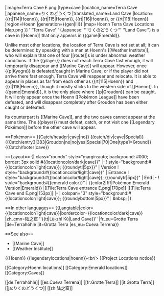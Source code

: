 |image=Terra Cave E.png
|type=cave
|location_name=Terra Cave
|japanese_name=りくのどうくつ
|translated_name=Land Cave
|location={{rt|114|Hoenn}}, {{rt|115|Hoenn}}, {{rt|116|Hoenn}}, or {{rt|118|Hoenn}}
|region=Hoenn
|generation={{gen|III}}
|map=Hoenn Terra Cave Locations Map.png
}}
'''Terra Cave''' (Japanese: '''りくのどうくつ''' ''Land Cave'') is a cave in [[Hoenn]] that only appears in {{game|Emerald}}.

Unlike most other locations, the location of Terra Cave is not set at all; it can be determined by speaking with a man at Hoenn's [[Weather Institute]], who will explain that one of four [[route]]s is under abnormal weather conditions. If the {{player}} does not reach Terra Cave fast enough, it will temporarily disappear and [[Marine Cave]] will appear. However, once {{p|Kyogre}} is defeated/caught in Marine Cave, or if the player did not arrive there fast enough, Terra Cave will reappear and relocate. It is able to appear in places as far from each other as {{rt|115|Hoenn}} and {{rt|118|Hoenn}}, though it mostly sticks to the western side of [[Hoenn]]. In {{game|Emerald}}, it is the only place where {{p|Groudon}} can be caught. It will only appear once the Hoenn [[Pokémon League]] have been defeated, and will disappear completely after Groudon has been either caught or defeated.

Its counterpart is [[Marine Cave]], and the two caves cannot appear at the same time. The {{player}} must defeat, catch, or not visit one [[Legendary Pokémon]] before the other cave will appear.

==Pokémon==
{{Catch/header|cave|no}}
{{catch/div|cave|Special}}
{{Catch/entry3|383|Groudon|no|no|yes|Special|70|One|type1=Ground}}
{{Catch/footer|cave}}

==Layout==
{| class="roundy" style="margin:auto; background: #000; border: 3px solid #{{locationcolor/dark|cave}}"
|-
! style="background:#{{locationcolor/light|cave}}; {{roundytl|5px}}" | Version
! style="background:#{{locationcolor/light|cave}}" | Entrance
! style="background:#{{locationcolor/light|cave}}; {{roundytr|5px}}" | End
|-
! style="background:#{{emerald color}}" | {{color2|fff|Pokémon Emerald Version|Emerald}}
|[[File:Terra Cave entrance E.png|170px]]
|[[File:Terra Cave end E.png|153px]]
|-
| colspan="3" style="background:#{{locationcolor/light|cave}}; {{roundybottom|5px}}" | &amp;nbsp;
|}

==In other languages==
{{Langtable|color={{locationcolor/light|cave}}|bordercolor={{locationcolor/dark|cave}}
|zh_cmn=陆之窟 ''{{tt|Lù-zhī Kū|Land Cave}}''
|fr_eu=Grotte Terra
|de=Terrahöhle
|it=Grotta Terra
|es_eu=Cueva Terrena}}

==See also==
* [[Marine Cave]]
* [[Weather Institute]]

{{Hoenn}}
{{legendarylocations|hoenn}}&lt;br/>
{{Project Locations notice}}

[[Category:Hoenn locations]]
[[Category:Emerald locations]]
[[Category:Caves]]

[[de:Terrahöhle]]
[[es:Cueva Terrena]]
[[fr:Grotte Terra]]
[[it:Grotta Terra]]
[[ja:りくのどうくつ]]
[[zh:陆之窟]]
